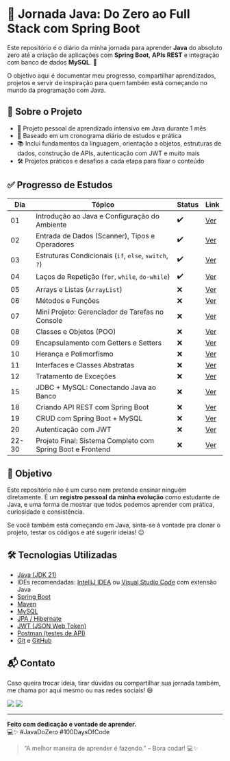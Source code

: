 # 🧠 Jornada Java: Do Zero ao Full Stack com Spring Boot

Este repositório é o diário da minha jornada para aprender **Java** do absoluto zero até a criação de aplicações com **Spring Boot**, **APIs REST** e integração com banco de dados **MySQL**. 🚀

O objetivo aqui é documentar meu progresso, compartilhar aprendizados, projetos e servir de inspiração para quem também está começando no mundo da programação com Java.


## 📌 Sobre o Projeto

- 🚀 Projeto pessoal de aprendizado intensivo em Java durante 1 mês
- 🧩 Baseado em um cronograma diário de estudos e prática
- 📚 Inclui fundamentos da linguagem, orientação a objetos, estruturas de dados, construção de APIs, autenticação com JWT e muito mais
- 🛠️ Projetos práticos e desafios a cada etapa para fixar o conteúdo


## ✅ Progresso de Estudos

| Dia | Tópico | Status | Link |
|-----|--------|--------|------|
| 01  | Introdução ao Java e Configuração do Ambiente | ✔️ | [Ver](./src/dia01_introducao) |
| 02  | Entrada de Dados (Scanner), Tipos e Operadores | ✔️ | [Ver](./src/dia02_tipos) |
| 03  | Estruturas Condicionais (`if`, `else`, `switch`, `?`) | ✔️ | [Ver](./src/dia03_condicionais) |
| 04  | Laços de Repetição (`for`, `while`, `do-while`) | ✔️ | [Ver](./src/dia04_repeticoes) |
| 05  | Arrays e Listas (`ArrayList`) | ❌ | [Ver](./src/dia05_arrays_listas) |
| 06  | Métodos e Funções | ❌ | [Ver](./src/dia06_metodos_funcoes) |
| 07  | Mini Projeto: Gerenciador de Tarefas no Console | ❌ | [Ver](./src/dia07_mini_projeto) |
| 08  | Classes e Objetos (POO) | ❌ | [Ver](./src/dia08_poo_classes_objetos) |
| 09  | Encapsulamento com Getters e Setters | ❌ | [Ver](./src/dia09_encapsulamento) |
| 10  | Herança e Polimorfismo | ❌ | [Ver](./src/dia10_heranca_polimorfismo) |
| 11  | Interfaces e Classes Abstratas | ❌ | [Ver](./src/dia11_interfaces_abstratas) |
| 12  | Tratamento de Exceções | ❌ | [Ver](./src/dia12_excecoes) |
| 15  | JDBC + MySQL: Conectando Java ao Banco | ❌ | [Ver](./src/dia15_jdbc_mysql) |
| 18  | Criando API REST com Spring Boot | ❌ | [Ver](./src/dia18_api_rest_spring) |
| 19  | CRUD com Spring Boot + MySQL | ❌ | [Ver](./src/dia19_crud_spring_mysql) |
| 20  | Autenticação com JWT | ❌ | [Ver](./src/dia20_autenticacao_jwt) |
| 22-30 | Projeto Final: Sistema Completo com Spring Boot e Frontend | ❌ | [Ver](./src/dia22_30_projeto_completo) |


## 🎯 Objetivo

Este repositório não é um curso nem pretende ensinar ninguém diretamente. É um **registro pessoal da minha evolução** como estudante de Java, e uma forma de mostrar que todos podemos aprender com prática, curiosidade e consistência.

Se você também está começando em Java, sinta-se à vontade pra clonar o projeto, testar os códigos e até sugerir ideias! 😉


## 🛠️ Tecnologias Utilizadas

- [Java (JDK 21)](https://www.oracle.com/java/technologies/javase/jdk17-archive-downloads.html)
- IDEs recomendadas: [IntelliJ IDEA](https://www.jetbrains.com/idea/) ou [Visual Studio Code](https://code.visualstudio.com/) com extensão Java
- [Spring Boot](https://spring.io/projects/spring-boot)
- [Maven](https://maven.apache.org/)
- [MySQL](https://www.mysql.com/)
- [JPA / Hibernate](https://hibernate.org/)
- [JWT (JSON Web Token)](https://jwt.io/)
- [Postman (testes de API)](https://www.postman.com/)
- [Git](https://git-scm.com/) e [GitHub](https://github.com/)


## 📬 Contato

Caso queira trocar ideia, tirar dúvidas ou compartilhar sua jornada também, me chama por aqui mesmo ou nas redes sociais! 😄

<a href="https://www.instagram.com/jpbacm_/" target="_blank"><img src="https://img.shields.io/badge/-Instagram-%23E4405F?style=for-the-badge&logo=instagram&logoColor=white" target="_blank"></a> 
<a href = "mailto:marcondesjpb@gmail.com"><img src="https://img.shields.io/badge/-Gmail-%23333?style=for-the-badge&logo=gmail&logoColor=white" target="_blank"></a>

---

**Feito com dedicação e vontade de aprender.**  
💻✨ #JavaDoZero #100DaysOfCode

> “A melhor maneira de aprender é fazendo.” – Bora codar! 💻✨



